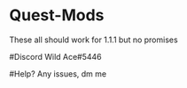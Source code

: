 # Quest-Mods
These all should work for 1.1.1 but no promises

#Discord
Wild Ace#5446

#Help?
Any issues, dm me
